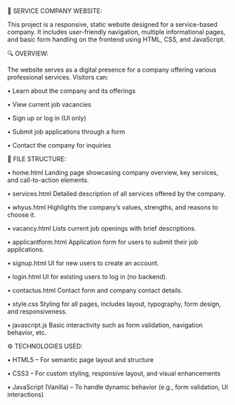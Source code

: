 🏢 SERVICE COMPANY WEBSITE:

This project is a responsive, static website designed for a service-based company. It includes user-friendly navigation, multiple informational pages, and basic form handling on the frontend using HTML, CSS, and JavaScript.

🔍 OVERVIEW:

The website serves as a digital presence for a company offering various professional services. Visitors can:

•	Learn about the company and its offerings

•	View current job vacancies

•	Sign up or log in (UI only)

•	Submit job applications through a form

•	Contact the company for inquiries

📁 FILE STRUCTURE:

• home.html	Landing page showcasing company overview, key services, and call-to-action elements.

• services.html	Detailed description of all services offered by the company.

• whyus.html	Highlights the company’s values, strengths, and reasons to choose it.

• vacancy.html	Lists current job openings with brief descriptions.

• applicantform.html	Application form for users to submit their job applications.

• signup.html	UI for new users to create an account.

• login.html	UI for existing users to log in (no backend).

• contactus.html	Contact form and company contact details.

• style.css	Styling for all pages, includes layout, typography, form design, and responsiveness.

• javascript.js	Basic interactivity such as form validation, navigation behavior, etc.


⚙️ TECHNOLOGIES USED:

•	HTML5 – For semantic page layout and structure

•	CSS3 – For custom styling, responsive layout, and visual enhancements

•	JavaScript (Vanilla) – To handle dynamic behavior (e.g., form validation, UI interactions)




